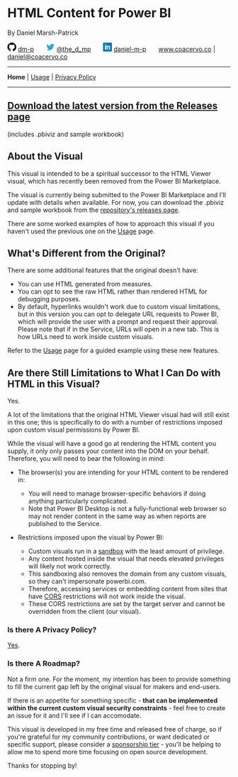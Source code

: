 # HTML Content for Power BI

By Daniel Marsh-Patrick

![github.png](./doc/assets/png/github.png "GitHub: dm-p") [dm-p](https://github.com/dm-p) &nbsp;&nbsp;&nbsp;&nbsp;&nbsp; ![twitter.png](./doc/assets/png/twitter.png "Twitter: @the_d_mp") [@the_d_mp](https://twitter.com/the_d_mp) &nbsp;&nbsp;&nbsp;&nbsp;&nbsp;  ![linkedin.png](./doc/assets/png/linkedin.png "in/daniel-m-p") [daniel-m-p](https://www.linkedin.com/in/daniel-m-p)  &nbsp;&nbsp;&nbsp;&nbsp;&nbsp; www.coacervo.co  |  [daniel@coacervo.co](mailto:daniel@coacervo.co) 

----
**Home** | [Usage](./doc/usage.md) | [Privacy Policy](./doc/privacy_policy.md)

----
## [Download the latest version from the Releases page](https://github.com/dm-p/powerbi-visuals-html-display/releases/latest)
(includes .pbiviz and sample workbook)

## About the Visual

This visual is intended to be a spiritual successor to the HTML Viewer visual, which has recently been removed from the Power BI Marketplace.

The visual is currently being submitted to the Power BI Marketplace and I'll update with details when available. For now, you can download the .pbiviz and sample workbook from the [repository's releases page](https://github.com/dm-p/powerbi-visuals-html-display/releases/latest).

There are some worked examples of how to approach this visual if you haven't used the previous one on the [Usage](./doc/usage.md) page.

## What's Different from the Original?

There are some additional features that the original doesn't have:

* You can use HTML generated from measures.
* You can opt to see the raw HTML rather than rendered HTML for debugging purposes.
* By default, hyperlinks wouldn't work due to custom visual limitations, but in this version you can opt to delegate URL requests to Power BI, which will provide the user with a prompt and request their approval. Please note that if in the Service, URLs will open in a new tab. This is how URLs need to work inside custom visuals.

Refer to the [Usage](./doc/usage.md) page for a guided example using these new features.

## Are there Still Limitations to What I Can Do with HTML in this Visual?

Yes.

A lot of the limitations that the original HTML Viewer visual had will still exist in this one; this is specifically to do with a number of restrictions imposed upon custom visual permissions by Power BI. 

While the visual will have a good go at rendering the HTML content you supply, it only only passes your content into the DOM on your behalf. Therefore, you will need to bear the following in mind:

* The browser(s) you are intending for your HTML content to be rendered in:
    * You will need to manage browser-specific behaviors if doing anything particularly complicated.
    * Note that Power BI Desktop is not a fully-functional web browser so may not render content in the same way as when reports are published to the Service.

* Restrictions imposed upon the visual by Power BI:
    * Custom visuals run in a [sandbox](https://www.w3schools.com/tags/att_iframe_sandbox.asp) with the least amount of privilege.
    * Any content hosted inside the visual that needs elevated privileges will likely not work correctly.
    * This sandboxing also removes the domain from any custom visuals, so they can't impersonate powerbi.com.
    * Therefore, accessing services or embedding content from sites that have <a href ="https://en.wikipedia.org/wiki/Cross-origin_resource_sharing" target="_blank">CORS</a> restrictions will not work inside the visual. 
    * These CORS restrictions are set by the target server and cannot be overridden from the client (our visual).

### Is there A Privacy Policy?

[Yes](./doc/privacy_policy.md).

### Is there A Roadmap?

Not a firm one. For the moment, my intention has been to provide something to fill the current gap left by the original visual for makers and end-users.

If there is an appetite for something specific - **that can be implemented within the current custom visual security constraints**  - feel free to create an issue for it and I'll see if I can accomodate.

This visual is developed in my free time and released free of charge, so if you're grateful for my community contributions, or want dedicated or specific support, please consider a [sponsorship tier](https://github.com/sponsors/dm-p) - you'll be helping to allow me to spend more time focusing on open source development. 

Thanks for stopping by!
